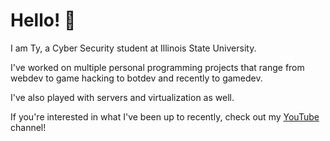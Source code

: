   # Hello! 👋

  I am Ty, a Cyber Security student at Illinois State University.

  I've worked on multiple personal programming projects that range from webdev to game hacking to botdev and recently to gamedev.

  I've also played with servers and virtualization as well.

  If you're interested in what I've been up to recently, check out my [YouTube](https://www.youtube.com/@v01d_r34l1ty) channel!
